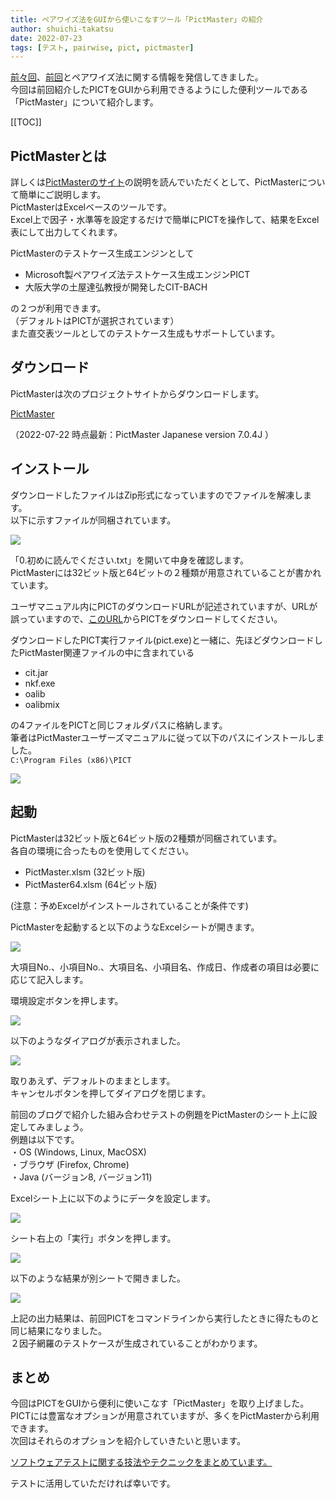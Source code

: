 ```yaml
---
title: ペアワイズ法をGUIから使いこなすツール「PictMaster」の紹介
author: shuichi-takatsu
date: 2022-07-23
tags: [テスト, pairwise, pict, pictmaster]
---
```


[前々回](/blogs/2022/07/11/pairwise-test/)、[前回](/blogs/2022/07/15/pairwise-test-case-creation-tool-pict/)とペアワイズ法に関する情報を発信してきました。  
今回は前回紹介したPICTをGUIから利用できるようにした便利ツールである「PictMaster」について紹介します。

[[TOC]]

## PictMasterとは

詳しくは[PictMasterのサイト](https://ja.osdn.net/projects/pictmaster/)の説明を読んでいただくとして、PictMasterについて簡単にご説明します。  
PictMasterはExcelベースのツールです。  
Excel上で因子・水準等を設定するだけで簡単にPICTを操作して、結果をExcel表にして出力してくれます。

PictMasterのテストケース生成エンジンとして
- Microsoft製ペアワイズ法テストケース生成エンジンPICT
- 大阪大学の土屋達弘教授が開発したCIT-BACH

の２つが利用できます。  
（デフォルトはPICTが選択されています）  
また直交表ツールとしてのテストケース生成もサポートしています。

## ダウンロード

PictMasterは次のプロジェクトサイトからダウンロードします。

[PictMaster](https://ja.osdn.net/projects/pictmaster/)  

（2022-07-22 時点最新：PictMaster Japanese version 7.0.4J ）

## インストール

ダウンロードしたファイルはZip形式になっていますのでファイルを解凍します。  
以下に示すファイルが同梱されています。

![](https://gyazo.com/fb86f166bdb1b2005d9d012a7de5b215.png)

「0.初めに読んでください.txt」を開いて中身を確認します。  
PictMasterには32ビット版と64ビットの２種類が用意されていることが書かれています。  

ユーザマニュアル内にPICTのダウンロードURLが記述されていますが、URLが誤っていますので、[このURL](https://github.com/microsoft/pict/releases/download/v3.7.4/pict.exe)からPICTをダウンロードしてください。

ダウンロードしたPICT実行ファイル(pict.exe)と一緒に、先ほどダウンロードしたPictMaster関連ファイルの中に含まれている
- cit.jar
- nkf.exe
- oalib
- oalibmix

の4ファイルをPICTと同じフォルダパスに格納します。  
筆者はPictMasterユーザーズマニュアルに従って以下のパスにインストールしました。  
`C:\Program Files (x86)\PICT`

![](https://gyazo.com/747260d35e1a915dd911b52beafbbaf0.png)

## 起動

PictMasterは32ビット版と64ビット版の2種類が同梱されています。  
各自の環境に合ったものを使用してください。  
- PictMaster.xlsm (32ビット版)
- PictMaster64.xlsm (64ビット版)

(注意：予めExcelがインストールされていることが条件です)

PictMasterを起動すると以下のようなExcelシートが開きます。

![](https://gyazo.com/963c29eec6919afc11dce6f4a51c06e8.png)

大項目No.、小項目No.、大項目名、小項目名、作成日、作成者の項目は必要に応じて記入します。

環境設定ボタンを押します。  

![](https://gyazo.com/5a3847a40e1db2b7ea87590624d2f7db.png)

以下のようなダイアログが表示されました。

![](https://gyazo.com/00334b773baa15731d580f379700e934.png)

取りあえず、デフォルトのままとします。  
キャンセルボタンを押してダイアログを閉じます。  

前回のブログで紹介した組み合わせテストの例題をPictMasterのシート上に設定してみましょう。  
例題は以下です。    
・OS (Windows, Linux, MacOSX)  
・ブラウザ (Firefox, Chrome)  
・Java (バージョン8, バージョン11)  

Excelシート上に以下のようにデータを設定します。  

![](https://gyazo.com/d76071e5c6679fd10b7b5fa6c741fa79.png)

シート右上の「実行」ボタンを押します。  

![](https://gyazo.com/a535bed3e4727cafaf241716649e8ce2.png)

以下のような結果が別シートで開きました。  

![](https://gyazo.com/b10735965a3921af03204496cd748808.png)

上記の出力結果は、前回PICTをコマンドラインから実行したときに得たものと同じ結果になりました。  
２因子網羅のテストケースが生成されていることがわかります。

## まとめ

今回はPICTをGUIから便利に使いこなす「PictMaster」を取り上げました。  
PICTには豊富なオプションが用意されていますが、多くをPictMasterから利用できます。  
次回はそれらのオプションを紹介していきたいと思います。

[ソフトウェアテストに関する技法やテクニックをまとめています。](/testing/)

テストに活用していただければ幸いです。

